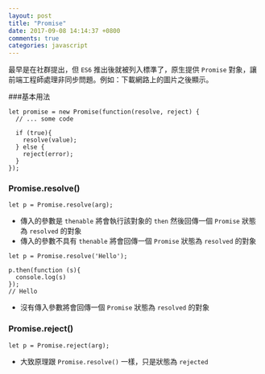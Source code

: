 ```yaml
---
layout: post
title: "Promise"
date: 2017-09-08 14:14:37 +0800
comments: true
categories: javascript
---
```

最早是在社群提出，但 `ES6` 推出後就被列入標準了，原生提供 `Promise` 對象，讓前端工程師處理非同步問題。例如：下載網路上的圖片之後顯示。

###基本用法

```
let promise = new Promise(function(resolve, reject) {
  // ... some code

  if (true){
    resolve(value);
  } else {
    reject(error);
  }
});
```

### Promise.resolve()

```
let p = Promise.resolve(arg);
```

* 傳入的參數是 `thenable` 將會執行該對象的 `then` 然後回傳一個 `Promise` 狀態為 `resolved` 的對象
* 傳入的參數不具有 `thenable` 將會回傳一個 `Promise` 狀態為 `resolved` 的對象

```
let p = Promise.resolve('Hello');

p.then(function (s){
  console.log(s)
});
// Hello
```

* 沒有傳入參數將會回傳一個 `Promise` 狀態為 `resolved` 的對象

### Promise.reject()

```
let p = Promise.reject(arg);
```

* 大致原理跟 `Promise.resolve()` 一樣，只是狀態為 `rejected`

